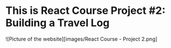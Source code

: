 # This is React Course Project #2: Building a Travel Log

![Picture of the website][images/React Course - Project 2.png]
